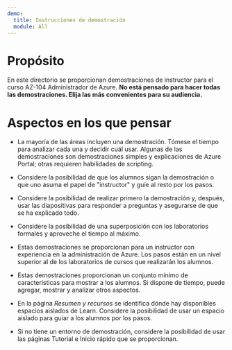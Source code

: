 ```yaml
---
demo:
  title: Instrucciones de demostración
  module: All
---
```


# Propósito

En este directorio se proporcionan demostraciones de instructor para el curso AZ-104 Administrador de Azure. **No está pensado para hacer todas las demostraciones. Elija las más convenientes para su audiencia.**

# Aspectos en los que pensar

- La mayoría de las áreas incluyen una demostración. Tómese el tiempo para analizar cada una y decidir cuál usar. Algunas de las demostraciones son demostraciones simples y explicaciones de Azure Portal; otras requieren habilidades de scripting.

- Considere la posibilidad de que los alumnos sigan la demostración o que uno asuma el papel de "instructor" y guíe al resto por los pasos.

- Considere la posibilidad de realizar primero la demostración y, después, usar las diapositivas para responder a preguntas y asegurarse de que se ha explicado todo.

- Considere la posibilidad de una superposición con los laboratorios formales y aproveche el tiempo al máximo.

- Estas demostraciones se proporcionan para un instructor con experiencia en la administración de Azure. Los pasos están en un nivel superior al de los laboratorios de cursos que realizarán los alumnos.

- Estas demostraciones proporcionan un conjunto mínimo de características para mostrar a los alumnos. Si dispone de tiempo, puede agregar, mostrar y analizar otros aspectos.

- En la página *Resumen y recursos* se identifica dónde hay disponibles espacios aislados de Learn. Considere la posibilidad de usar un espacio aislado para guiar a los alumnos por los pasos.

- Si no tiene un entorno de demostración, considere la posibilidad de usar las páginas Tutorial e Inicio rápido que se proporcionan. 

